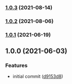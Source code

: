 ### [1.0.3](https://github.com/iamskok/nginx-reverse-proxy/compare/v1.0.2...v1.0.3) (2021-08-14)

### [1.0.2](https://github.com/iamskok/nginx-reverse-proxy/compare/v1.0.1...v1.0.2) (2021-08-06)

### [1.0.1](https://github.com/iamskok/nginx-reverse-proxy/compare/v1.0.0...v1.0.1) (2021-06-19)

## 1.0.0 (2021-06-03)


### Features

* initial commit ([d9153d8](https://github.com/iamskok/nginx-reverse-proxy/commit/d9153d8d057ddce5439a78a9d02e0be9fe5bea7d))
